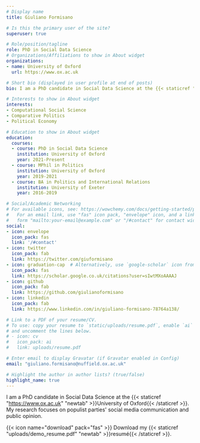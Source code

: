```yaml
---
# Display name
title: Giuliano Formisano

# Is this the primary user of the site?
superuser: true

# Role/position/tagline
role: PhD in Social Data Science
# Organizations/Affiliations to show in About widget
organizations:
- name: University of Oxford
  url: https://www.ox.ac.uk

# Short bio (displayed in user profile at end of posts)
bio: I am a PhD candidate in Social Data Science at the {{< staticref "https://www.ox.ac.uk" "newtab" >}}University of Oxford{{< /staticref >}}. My research focuses on populist parties' social media communication and public opinion.

# Interests to show in About widget
interests:
- Computational Social Science
- Comparative Politics
- Political Economy

# Education to show in About widget
education:
  courses:
  - course: PhD in Social Data Science
    institution: University of Oxford
    year: 2021-Present
  - course: MPhil in Politics
    institution: University of Oxford
    year: 2019-2021
  - course: BA in Politics and International Relations
    institution: University of Exeter
    year: 2016-2019

# Social/Academic Networking
# For available icons, see: https://wowchemy.com/docs/getting-started/page-builder/#icons
#   For an email link, use "fas" icon pack, "envelope" icon, and a link in the
#   form "mailto:your-email@example.com" or "/#contact" for contact widget.
social:
- icon: envelope
  icon_pack: fas
  link: '/#contact'
- icon: twitter
  icon_pack: fab
  link: https://twitter.com/giuformisano
- icon: graduation-cap  # Alternatively, use `google-scholar` icon from `ai` icon pack
  icon_pack: fas
  link: https://scholar.google.co.uk/citations?user=sIwtMXoAAAAJ
- icon: github
  icon_pack: fab
  link: https://github.com/giulianoformisano
- icon: linkedin
  icon_pack: fab
  link: https://www.linkedin.com/in/giuliano-formisano-78764a138/

# Link to a PDF of your resume/CV.
# To use: copy your resume to `static/uploads/resume.pdf`, enable `ai` icons in `params.toml`, 
# and uncomment the lines below.
# - icon: cv
#   icon_pack: ai
#   link: uploads/resume.pdf

# Enter email to display Gravatar (if Gravatar enabled in Config)
email: "giuliano.formisano@nuffield.ox.ac.uk"

# Highlight the author in author lists? (true/false)
highlight_name: true
---
```


I am a PhD candidate in Social Data Science at the {{< staticref "https://www.ox.ac.uk" "newtab" >}}University of Oxford{{< /staticref >}}. My research focuses on populist parties' social media communication and public opinion.

{{< icon name="download" pack="fas" >}} Download my {{< staticref "uploads/demo_resume.pdf" "newtab" >}}resumé{{< /staticref >}}.
